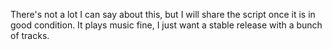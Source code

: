 There's not a lot I can say about this, but I will share the script once it is in good condition.
It plays music fine, I just want a stable release with a bunch of tracks.
